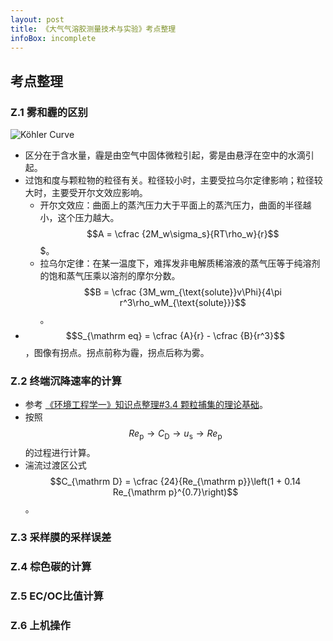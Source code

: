 ```yaml
---
layout: post
title: 《大气气溶胶测量技术与实验》考点整理
infoBox: incomplete
---
```

## 考点整理
### Z.1 雾和霾的区别
![Köhler Curve](https://i.imgur.com/V6MOi7F.png)

- 区分在于含水量，霾是由空气中固体微粒引起，雾是由悬浮在空中的水滴引起。
- 过饱和度与颗粒物的粒径有关。粒径较小时，主要受拉乌尔定律影响；粒径较大时，主要受开尔文效应影响。
  - 开尔文效应：曲面上的蒸汽压力大于平面上的蒸汽压力，曲面的半径越小，这个压力越大。$$A = \cfrac {2M_w\sigma_s}{RT\rho_w}{r}$$$。
  - 拉乌尔定律：在某一温度下，难挥发非电解质稀溶液的蒸气压等于纯溶剂的饱和蒸气压乘以溶剂的摩尔分数。$$B = \cfrac {3M_wm_{\text{solute}}v\Phi}{4\pi r^3\rho_wM_{\text{solute}}}$$。
- $$S_{\mathrm eq} = \cfrac {A}{r} - \cfrac {B}{r^3}$$，图像有拐点。拐点前称为霾，拐点后称为雾。

### Z.2 终端沉降速率的计算
- 参考 [《环境工程学一》知识点整理#3.4 颗粒捕集的理论基础](/Environmental-Engineering-I-Notes/#34-%E9%A2%97%E7%B2%92%E6%8D%95%E9%9B%86%E7%9A%84%E7%90%86%E8%AE%BA%E5%9F%BA%E7%A1%80)。
- 按照 $$Re_{\mathrm p} \rightarrow C_{\mathrm D} \rightarrow u_{\mathrm s} \rightarrow Re_{\mathrm p}$$ 的过程进行计算。
- 湍流过渡区公式 $$C_{\mathrm D} = \cfrac {24}{Re_{\mathrm p}}\left(1 + 0.14 Re_{\mathrm p}^{0.7}\right)$$。

### Z.3 采样膜的采样误差


### Z.4 棕色碳的计算

### Z.5 EC/OC比值计算

### Z.6 上机操作
